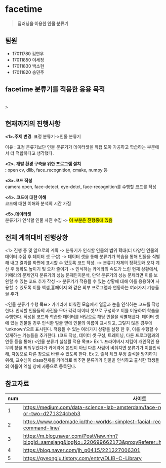 # facetime


>**딥러닝을 이용한 인물 분류기** 

<h2> 팀원</h2>
<ul>
  <li>17011780 김연우</li>
  <li>17011850 이세정</li>
  <li>17011830 백소현</li>
  <li>17011820 송민주</li>
</ul>

</hr>

<h2>facetime 분류기를 적용한 응용 목적</h2><br>
>



<h2>현재까지의 진행사항</h2>

**<1>.주제 변경**: 표정 분류기->인물 분류기<br>

이유 : 표정 분류기보단 인물 분류기가 데이터셋을 직접 모아 가공하고 학습하는 부분에서 더 적합하다고 생각했다.

**<2>. 개발 환경 구축을 위한 프로그램 설치** <br>
: open cv, dlib, face_recognition, cmake, numpy 등

**<3>.코드 작성** <br>
camera open, face-detect, eye-detct, face-recognition를 수행할 코드를 작성

**<4>. 코드에 대한 이해** <br>
코드에 대한 이해와 분석의 시간 가짐

**<5>.데이터셋** <br>
분류기가 인식할 인물 사진 수집 -> <mark>이 부분은 진행중에 있음</mark>



<h2>전체 계획대비 진행상황</h2> 

<1> 진행 중 및 앞으로의 계획
-> 분류기가 인식할 인물의 범위 확대(더 다양한 인물의 데이터 수집 후 데이터 셋 구성)
-> 데이터 셋을 통해 분류기가 학습을 통해 인물을 식별해 내고 결과를 화면에 표시할 수 있도록 코드 작성. 
-> 분류기 자체의 정확도와 오차 계산 후 정확도 높이기 및 오차 줄이기
-> 인식하는 카메라의 속도가 느린 현재 상황에서, 카메라의 문제인지 분류기의 성능 문제인지분석, 만약 분류기의 성능 문제라면 이를 보완할 수 있는 코드 추가 작성
-> 분류기가 적용될 수 있는 상황에 대해 이를 응용하여 사용할 수 있도록 이를 엑셀,홈페이지 와 같은 외부 프로그램과 연동하는 여러가지 기능들을 추가.

<인물 분류기 수행 목표>
카메라에 비춰진 모습에서 얼굴과 눈을 인식하는 코드를 작성한다.
인식할 인물들의 사진을 모아 각각 데이터 셋으로 구성하고 이를 이용하여 학습을 수행한다.
작성된 코드와 학습한 데이터를 바탕으로 해당 인물을 식별해낸다.
데이터 셋에 있는 인물일 경우 인식한 얼굴 옆에 인물의 이름이 표시되고, 그렇지 않은 경우에 ‘unknown’으로 표시된다.
적용될 수 있는 여러가지 상황을 설정 한 후, 이를 수행할 수 있게하는 기능들을 추가한다. (코드 작성, 데이터 셋 구성, 트레이닝, 다른 프로그램과의 연동 등을 통해) 
<인물 분류기 실생활 적용 목표>
Ex 1. 프라이버시 지킴이
개인적인 용무의 창을 띄워두었다가 카메라에 본인이 아닌 다른 사람이 비춰지면 분류기가 이를인식해, 자동으로 다른 창으로 바뀔 수 있도록 한다.
Ex 2. 출석 체크
부정 출석을 방지하기 위해, 교수님이 class전체를 카메라로 비추면 분류기가 인물을 인식하고 출석한 학생들의 이름이 엑셀 창에 자동으로 등록된다.


  


<h2>참고자료</h2>

num| 사이트
--------- | ---------
1 | <https://medium.com/data-science-lab-amsterdam/face-recognition-with-python-in-an-hour-or-two-d271324cbeb3>
2 | https://www.codemade.io/the-worlds-simplest-facial-recognition-api-for-python-and-the-command-line/
3 | https://m.blog.naver.com/PostView.nhn?blogId=samsjang&logNo=220699662173&proxyReferer=https%3A%2F%2Fwww.google.com%2F
4 | https://blog.naver.com/jh_p0415/221327006301
5 | https://gyeongju.tistory.com/entry/DLIB-C-Library







